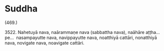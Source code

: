 # Suddha

(469.)

3522\. Nahetuyā nava, naārammaṇe nava (sabbattha nava), naāhāre aṭṭha…pe…  nasampayutte nava, navippayutte nava, noatthiyā cattāri, nonatthiyā nava, novigate nava, noavigate cattāri.
